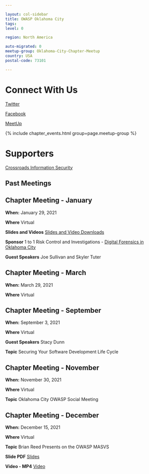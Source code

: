 ```yaml
---

layout: col-sidebar
title: OWASP Oklahoma City
tags: 
level: 0

region: North America

auto-migrated: 0
meetup-group: Oklahoma-City-Chapter-Meetup
country: USA
postal-code: 73101

---
```

# Connect With Us

[Twitter](https://twitter.com/okcowasp)

[Facebook](https://www.facebook.com/OWASP-Oklahoma-City-205772803482139)


[MeetUp](https://www.meetup.com/Oklahoma-City-Chapter-Meetup/)

{% include chapter_events.html group=page.meetup-group %}

# Supporters

[Crossroads Information Security](https://www.crossroadsinfosec.com)

## Past Meetings

## Chapter Meeting - January

**When:** January 29, 2021

**Where** Virtual

**Slides and Videos** [Slides and Video Downloads](https://drive.google.com/drive/folders/1Mp5Xqeonkl-zOsbd6B1efp5Xwan3u3JA?usp=sharing)

**Sponsor** 1 to 1 Risk Control and Investigations - [Digital Forensics in Oklahoma City](https://www.1to1riskcontrol.com)

**Guest Speakers** Joe Sullivan and Skyler Tuter

## Chapter Meeting - March

**When:** March 29, 2021

**Where** Virtual

## Chapter Meeting - September

**When:** September 3, 2021

**Where** Virtual

**Guest Speakers** Stacy Dunn

**Topic** Securing Your Software Development Life Cycle

## Chapter Meeting - November

**When:** November 30, 2021

**Where** Virtual

**Topic** Oklahoma City OWASP Social Meeting

## Chapter Meeting - December

**When:** December 15, 2021

**Where** Virtual

**Topic** Brian Reed Presents on the OWASP MASVS

**Slide PDF** [Slides](https://drive.google.com/file/d/1iuhvPzANhYkUcNahLnqzHw1jH_TXCUN4/view?usp=sharing)

**Video - MP4** [Video](https://drive.google.com/file/d/1v3e64yytURD_vLoXiZodV0j6YtrkX9F1/view?usp=sharing)

